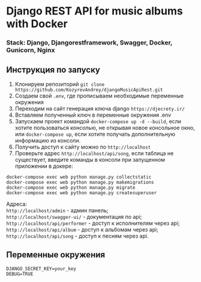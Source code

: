 # Django REST API for music albums with Docker

### Stack: Django, Djangorestframework, Swagger, Docker, Gunicorn, Nginx

## Инструкция по запуску

1. Клонируем репозиторий `git clone https://github.com/KozyrevAndrey/djangoMusicApiRest.git`
2. Создаем свой `.env`, где прописываем необходимые переменные окружения
3. Переходим на сайт генерация ключа django `https://djecrety.ir/`
4. Вставляем полученный ключ в переменные окружения .env
5. Запускаем проект командой `docker-compose up -d --build`, если хотите пользоваться консолью, не открывая новое консольное окно, или `docker-compose up`, если хотите получать дополнительную информацию из консоли.
6. Получить доступ к сайту можно по `http://localhost`
7. Проверьте адрес `http://localhost/api/song`, если таблица не существует, введите команды в консоли при запущенном приложении в докере:
```
docker-compose exec web python manage.py collectstatic
docker-compose exec web python manage.py makemigrations
docker-compose exec web python manage.py migrate
docker-compose exec web python manage.py createsuperuser
```
Адреса:\
`http://localhost/admin` - админ панель;\
`http://localhost/swagger-ui/` - документация по api;\
`http://localhost/api/performer` - доступ к исполнителям через api;\
`http://localhost/api/album` - доступ к альбомам через api;\
`http://localhost/api/song` - доступ к песням через api.

## Переменные окружения 
```
DJANGO_SECRET_KEY=your_key
DEBUG=TRUE
```

